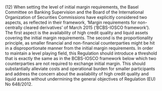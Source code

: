 (12) When setting the level of initial margin requirements, the Basel Committee on Banking Supervision and the Board of the International Organization of Securities Commissions have explicitly considered two aspects, as reflected in their framework, ‘Margin requirements for non-centrally cleared derivatives’ of March 2015 (‘BCBS-IOSCO framework’). The first aspect is the availability of high credit quality and liquid assets covering the initial margin requirements. The second is the proportionality principle, as smaller financial and non-financial counterparties might be hit in a disproportionate manner from the initial margin requirements. In order to maintain a level playing field, this Regulation should introduce a threshold that is exactly the same as in the BCBS-IOSCO framework below which two counterparties are not required to exchange initial margin. This should substantially alleviate costs and operational burden for smaller participants and address the concern about the availability of high credit quality and liquid assets without undermining the general objectives of Regulation (EU) No 648/2012.